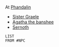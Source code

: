 At [Phandalin](Phandalin.md)
- [Sister Graele](Sister%20Graele.md)
- [Agatha the banshee](Agatha%20the%20banshee.md)
- [Sernoth](Sernoth.md)








```dataview
LIST
FROM #NPC 
```